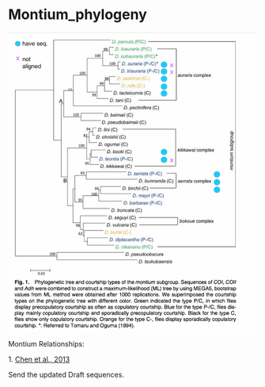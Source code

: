 # Montium_phylogeny

![chenetal.2013.png](resources/FA78F9C243A5ED7FC616974F2A97B451.png)

Montium Relationships:

1\. [Chen et al., 2013](http://www.bioone.org/doi/abs/10.2108/zsj.30.1056) 

Send the updated Draft sequences.